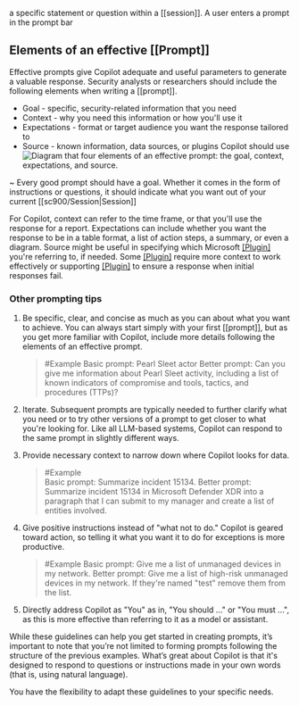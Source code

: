 a specific statement or question within a [[session]]. A user enters a prompt in the prompt bar
## Elements of an effective [[Prompt]]
Effective prompts give Copilot adequate and useful parameters to generate a valuable response. Security analysts or researchers should include the following elements when writing a [[prompt]].
- Goal - specific, security-related information that you need
- Context - why you need this information or how you'll use it
- Expectations - format or target audience you want the response tailored to
- Source - known information, data sources, or plugins Copilot should use![Diagram that four elements of an effective prompt: the goal, context, expectations, and source.](https://learn.microsoft.com/en-us/training/wwl-sci/security-copilot-getting-started/media/effective-prompts.png)

~ Every good prompt should have a goal. Whether it comes in the form of instructions or questions, it should indicate what you want out of your current [[sc900/Session|Session]]

For Copilot, context can refer to the time frame, or that you'll use the response for a report. Expectations can include whether you want the response to be in a table format, a list of action steps, a summary, or even a diagram. Source might be useful in specifying which Microsoft [[Plugin]](s) you're referring to, if needed. Some [[Plugin]](s) require more context to work effectively or supporting [[Plugin]](s) to ensure a response when initial responses fail.
### Other prompting tips
1. Be specific, clear, and concise as much as you can about what you want to achieve. You can always start simply with your first [[prompt]], but as you get more familiar with Copilot, include more details following the elements of an effective prompt.
	> #Example 
	> 	Basic prompt: Pearl Sleet actor
	> 	Better prompt: Can you give me information about Pearl Sleet activity, including a list of known indicators of compromise and tools, tactics, and procedures (TTPs)?

2. Iterate. Subsequent prompts are typically needed to further clarify what you need or to try other versions of a prompt to get closer to what you're looking for. Like all LLM-based systems, Copilot can respond to the same prompt in slightly different ways.
    
3. Provide necessary context to narrow down where Copilot looks for data.
    > #Example 	
    > 	Basic prompt: Summarize incident 15134.
    > 	Better prompt: Summarize incident 15134 in Microsoft Defender XDR into a paragraph that I can submit to my manager and create a list of entities involved.
    
4. Give positive instructions instead of "what not to do." Copilot is geared toward action, so telling it what you want it to do for exceptions is more productive.
    > #Example 
    > 	Basic prompt: Give me a list of unmanaged devices in my network.
    > 	Better prompt: Give me a list of high-risk unmanaged devices in my network. If they're named "test" remove them from the list.

5. Directly address Copilot as "You" as in, "You should ..." or "You must ...", as this is more effective than referring to it as a model or assistant.

While these guidelines can help you get started in creating prompts, it’s important to note that you’re not limited to forming prompts following the structure of the previous examples. What’s great about Copilot is that it's designed to respond to questions or instructions made in your own words (that is, using natural language).

You have the flexibility to adapt these guidelines to your specific needs.
